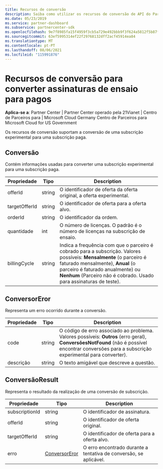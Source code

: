```yaml
---
title: Recursos de conversão
description: Saiba como utilizar os recursos de conversão de API do Partner Center para ajudá-lo a converter uma subscrição experimental para uma subscrição paga.
ms.date: 05/23/2019
ms.service: partner-dashboard
ms.subservice: partnercenter-sdk
ms.openlocfilehash: 9e7f8985fa15f4959f3cb5a729e492bbb9f3f624a5812f5b87fc119f841dc87e
ms.sourcegitcommit: 63ef5995314ef22f29768132dff2acf45914ea84
ms.translationtype: MT
ms.contentlocale: pt-PT
ms.lasthandoff: 08/06/2021
ms.locfileid: "115991876"
---
```

# <a name="conversion-resources-to-convert-trial-subscriptions-to-paid"></a>Recursos de conversão para converter assinaturas de ensaio para pagos

**Aplica-se a**: Partner Center | Partner Center operado pela 21Vianet | Centro de Parceiros para | Microsoft Cloud Germany Centro de Parceiros para Microsoft Cloud for US Government

Os recursos de conversão suportam a conversão de uma subscrição experimental para uma subscrição paga.

## <a name="conversion"></a>Conversão

Contém informações usadas para converter uma subscrição experimental para uma subscrição paga.

| Propriedade | Tipo | Description |
| -------- | ---- | ----------- |
| offerId | string | O identificador de oferta da oferta original, a oferta experimental. |
| targetOfferId | string | O identificador de oferta para a oferta alvo. |
| orderId | string | O identificador da ordem. |
| quantidade | int | O número de licenças. O padrão é o número de licenças na subscrição de ensaio. |
| billingCycle | string | Indica a frequência com que o parceiro é cobrado para a subscrição. Valores possíveis: **Mensalmente** (o parceiro é faturado mensalmente), **Anual** (o parceiro é faturado anualmente) ou **Nenhum** (Parceiro não é cobrado. Usado para assinaturas de teste). |

## <a name="conversionerror"></a>ConversorEror

Representa um erro ocorrido durante a conversão.

| Propriedade | Tipo | Description |
| -------- | ---- | ----------- |
| code | string | O código de erro associado ao problema. Valores possíveis: **Outros** (erro geral), **ConversõesNotFound** (não é possível encontrar conversões para a subscrição experimental para converter).
| descrição | string | O texto amigável que descreve a questão. |

## <a name="conversionresult"></a>ConversãoResult

Representa o resultado da realização de uma conversão de subscrição.

| Propriedade       | Tipo                                | Description                                                            |
|----------------|-------------------------------------|------------------------------------------------------------------------|
| subscriptionId | string                              | O identificador de assinatura.                                           |
| offerId        | string                              | O identificador de oferta original.                                         |
| targetOfferId  | string                              | O identificador de oferta para a oferta alvo.                             |
| erro          | [ConversorEror](#conversionerror) | O erro encontrado durante a tentativa de conversão, se aplicável. |
